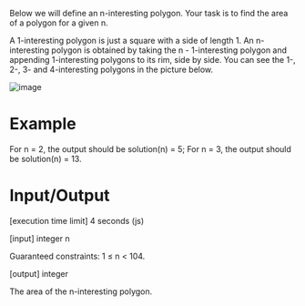 Below we will define an n-interesting polygon. Your task is to find the area of a polygon for a given n.

A 1-interesting polygon is just a square with a side of length 1. An n-interesting polygon is obtained by taking the n - 1-interesting polygon and appending 1-interesting polygons to its rim, side by side. You can see the 1-, 2-, 3- and 4-interesting polygons in the picture below.

![image](https://codesignal.s3.amazonaws.com/uploads/1664318501/area.png)

# Example

For n = 2, the output should be
solution(n) = 5;
For n = 3, the output should be
solution(n) = 13.

# Input/Output

[execution time limit] 4 seconds (js)

[input] integer n

Guaranteed constraints:
1 ≤ n < 104.

[output] integer

The area of the n-interesting polygon.
